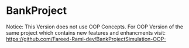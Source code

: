 # BankProject
Notice: This Version does not use OOP Concepts. For OOP Version of the same project which contains new features and enhancments visit: https://github.com/Fareed-Rami-dev/BankProjectSimulation-OOP-

